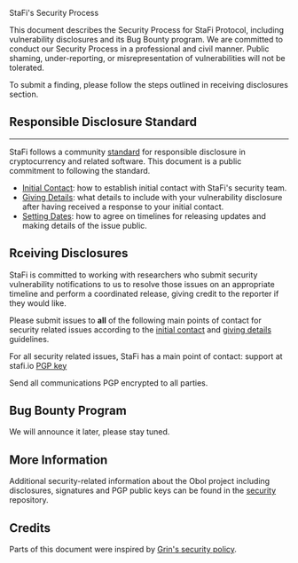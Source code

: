 StaFi's Security Process

This document describes the Security Process for StaFi Protocol, including vulnerability disclosures and its Bug Bounty program. We are committed to conduct our Security Process in a professional and civil manner. Public shaming, under-reporting, or misrepresentation of vulnerabilities will not be tolerated.

To submit a finding, please follow the steps outlined in receiving disclosures section.

## Responsible Disclosure Standard
---

StaFi follows a community [standard](https://github.com/RD-Crypto-Spec/Responsible-Disclosure#the-standard) for responsible disclosure in cryptocurrency and related software. This document is a public commitment to following the standard.

- [Initial Contact](https://github.com/RD-Crypto-Spec/Responsible-Disclosure#initial-contact): how to establish initial contact with StaFi's security team.
- [Giving Details](https://github.com/RD-Crypto-Spec/Responsible-Disclosure#giving-details): what details to include with your vulnerability disclosure after having received a response to your initial contact.
- [Setting Dates](https://github.com/RD-Crypto-Spec/Responsible-Disclosure#setting-dates): how to agree on timelines for releasing updates and making details of the issue public.

## Rceiving Disclosures

StaFi is committed to working with researchers who submit security vulnerability notifications to us to resolve those issues on an appropriate timeline and perform a coordinated release, giving credit to the reporter if they would like.

Please submit issues to **all** of the following main points of contact for
security related issues according to the
[initial contact](https://github.com/RD-Crypto-Spec/Responsible-Disclosure#initial-contact)
and [giving details](https://github.com/RD-Crypto-Spec/Responsible-Disclosure#giving-details)
guidelines.

For all security related issues, StaFi has a main point of contact: support at stafi.io [PGP key](/keys/supportpub.asc)

Send all communications PGP encrypted to all parties.

## Bug Bounty Program

We will announce it later, please stay tuned.

## More Information

Additional security-related information about the Obol project including disclosures, signatures and PGP public keys can be found in the [security](https://github.com/stafiprotocol/security) repository.

## Credits

Parts of this document were inspired by [Grin's security policy](https://github.com/mimblewimble/grin/blob/master/SECURITY.md).